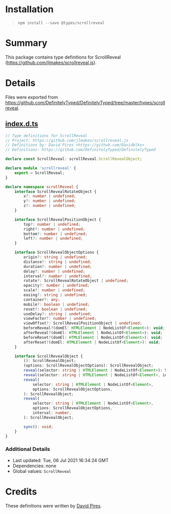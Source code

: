 # Installation
> `npm install --save @types/scrollreveal`

# Summary
This package contains type definitions for ScrollReveal (https://github.com/jlmakes/scrollreveal.js).

# Details
Files were exported from https://github.com/DefinitelyTyped/DefinitelyTyped/tree/master/types/scrollreveal.
## [index.d.ts](https://github.com/DefinitelyTyped/DefinitelyTyped/tree/master/types/scrollreveal/index.d.ts)
````ts
// Type definitions for ScrollReveal
// Project: https://github.com/jlmakes/scrollreveal.js
// Definitions by: David Pires <https://github.com/Davidblkx>
// Definitions: https://github.com/DefinitelyTyped/DefinitelyTyped

declare const ScrollReveal: scrollReveal.ScrollRevealObject;

declare module 'scrollreveal' {
    export = ScrollReveal;
}

declare namespace scrollReveal {
    interface ScrollRevealRotateObject {
        x?: number | undefined;
        y?: number | undefined;
        z?: number | undefined;
    }

    interface ScrollRevealPositionObject {
        top?: number | undefined;
        right?: number | undefined;
        bottom?: number | undefined;
        left?: number | undefined;
    }

    interface ScrollRevealObjectOptions {
        origin?: string | undefined;
        distance?: string | undefined;
        duration?: number | undefined;
        delay?: number | undefined;
        interval?: number | undefined;
        rotate?: ScrollRevealRotateObject | undefined;
        opacity?: number | undefined;
        scale?: number | undefined;
        easing?: string | undefined;
        container?: any;
        mobile?: boolean | undefined;
        reset?: boolean | undefined;
        useDelay?: string | undefined;
        viewFactor?: number | undefined;
        viewOffset?: ScrollRevealPositionObject | undefined;
        beforeReveal?(domEl: HTMLElement | NodeListOf<Element>): void;
        afterReveal?(domEl: HTMLElement | NodeListOf<Element>): void;
        beforeReset?(domEl: HTMLElement | NodeListOf<Element>): void;
        afterReset?(domEl: HTMLElement | NodeListOf<Element>): void;
    }

    interface ScrollRevealObject {
        (): ScrollRevealObject;
        (options: ScrollRevealObjectOptions): ScrollRevealObject;
        reveal(selector: string | HTMLElement | NodeListOf<Element>): ScrollRevealObject;
        reveal(selector: string | HTMLElement | NodeListOf<Element>, interval: number): ScrollRevealObject;
        reveal(
            selector: string | HTMLElement | NodeListOf<Element>,
            options: ScrollRevealObjectOptions,
        ): ScrollRevealObject;
        reveal(
            selector: string | HTMLElement | NodeListOf<Element>,
            options: ScrollRevealObjectOptions,
            interval: number,
        ): ScrollRevealObject;

        sync(): void;
    }
}

````

### Additional Details
 * Last updated: Tue, 06 Jul 2021 16:34:24 GMT
 * Dependencies: none
 * Global values: `ScrollReveal`

# Credits
These definitions were written by [David Pires](https://github.com/Davidblkx).
